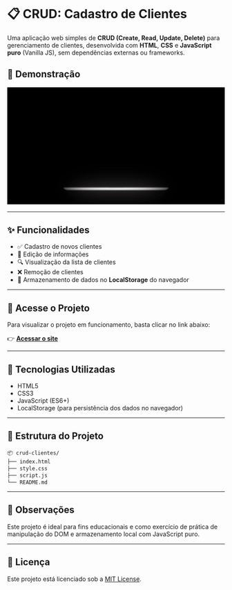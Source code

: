 # 📋 CRUD: Cadastro de Clientes

Uma aplicação web simples de **CRUD (Create, Read, Update, Delete)** para gerenciamento de clientes, desenvolvida com **HTML**, **CSS** e **JavaScript puro** (Vanilla JS), sem dependências externas ou frameworks.

## 🎥 Demonstração

<p align="center">
  <img src="./assets/video/crud.gif" width="600" alt="Demonstração do projeto">
</p>


---

## ✨ Funcionalidades

- ✅ Cadastro de novos clientes  
- 📝 Edição de informações  
- 🔍 Visualização da lista de clientes  
- ❌ Remoção de clientes  
- 💾 Armazenamento de dados no **LocalStorage** do navegador

---

## 🔗 Acesse o Projeto

Para visualizar o projeto em funcionamento, basta clicar no link abaixo:

👉 [**Acessar o site**]()

---

## 📂 Tecnologias Utilizadas

- HTML5
- CSS3
- JavaScript (ES6+)
- LocalStorage (para persistência dos dados no navegador)

---

## 📁 Estrutura do Projeto

```
📦 crud-clientes/
├── index.html
├── style.css
├── script.js
└── README.md
```

---

## 📌 Observações

Este projeto é ideal para fins educacionais e como exercício de prática de manipulação do DOM e armazenamento local com JavaScript puro.

---

## 📄 Licença

Este projeto está licenciado sob a [MIT License](LICENSE).
